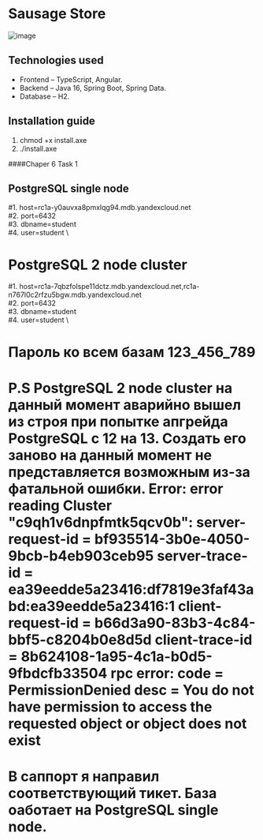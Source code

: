 # Sausage Store

![image](https://user-images.githubusercontent.com/9394918/121517767-69db8a80-c9f8-11eb-835a-e98ca07fd995.png)


## Technologies used

* Frontend – TypeScript, Angular.
* Backend  – Java 16, Spring Boot, Spring Data.
* Database – H2.

## Installation guide

1. chmod +x install.axe
2. ./install.axe


####Chaper 6 Task 1

##    PostgreSQL single node
#1. host=rc1a-y0auvxa8pmxlqg94.mdb.yandexcloud.net \
#2. port=6432 \
#3. dbname=student \
#4. user=student \




 #   PostgreSQL 2 node cluster

#1. host=rc1a-7qbzfolspe11dctz.mdb.yandexcloud.net,rc1a-n767l0c2rfzu5bgw.mdb.yandexcloud.net \
#2. port=6432 \
#3. dbname=student \
#4. user=student \


# Пароль ко всем базам 123_456_789

# P.S PostgreSQL 2 node cluster на данный момент аварийно вышел из строя при попытке апгрейда PostgreSQL с 12 на 13. Создать его заново на данный момент не представляется возможным из-за фатальной ошибки. Error: error reading Cluster "c9qh1v6dnpfmtk5qcv0b": server-request-id = bf935514-3b0e-4050-9bcb-b4eb903ceb95 server-trace-id = ea39eedde5a23416:df7819e3faf43abd:ea39eedde5a23416:1 client-request-id = b66d3a90-83b3-4c84-bbf5-c8204b0e8d5d client-trace-id = 8b624108-1a95-4c1a-b0d5-9fbdcfb33504 rpc error: code = PermissionDenied desc = You do not have permission to access the requested object or object does not exist

# В саппорт я направил соответствующий тикет. База оаботает на PostgreSQL single node.